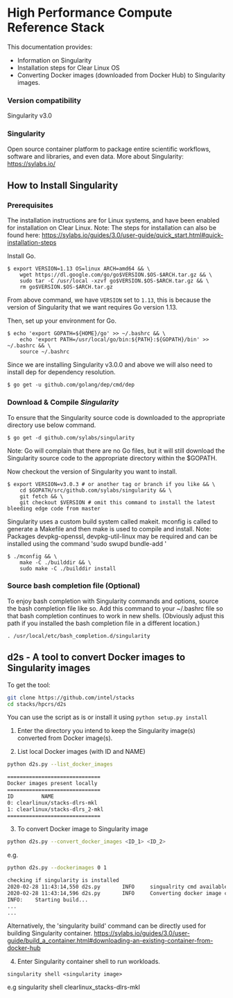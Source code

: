 # High Performance Compute Reference Stack

This documentation provides:

- Information on Singularity
- Installation steps for Clear Linux OS
- Converting Docker images (downloaded from Docker Hub) to Singularity images.

### Version compatibility
Singularity v3.0

### Singularity
Open source container platform to package entire scientific workflows, software and libraries, and even data.
More about Singularity: https://sylabs.io/


## How to Install Singularity

### Prerequisites
The installation instructions are for Linux systems, and have been enabled for installation on Clear Linux.
Note: The steps for installation can also be found here: https://sylabs.io/guides/3.0/user-guide/quick_start.html#quick-installation-steps

Install Go.

```
$ export VERSION=1.13 OS=linux ARCH=amd64 && \
    wget https://dl.google.com/go/go$VERSION.$OS-$ARCH.tar.gz && \
    sudo tar -C /usr/local -xzvf go$VERSION.$OS-$ARCH.tar.gz && \
    rm go$VERSION.$OS-$ARCH.tar.gz
```
From above command, we have `VERSION` set to `1.13`, this is because the version of Singularity that we want requires Go version 1.13.

Then, set up your environment for Go.

```
$ echo 'export GOPATH=${HOME}/go' >> ~/.bashrc && \
    echo 'export PATH=/usr/local/go/bin:${PATH}:${GOPATH}/bin' >> ~/.bashrc && \
    source ~/.bashrc
```

Since we are installing Singularity v3.0.0 and above we will also need to install dep for dependency resolution.

```
$ go get -u github.com/golang/dep/cmd/dep

```

### Download & Compile *Singularity*
To ensure that the Singularity source code is downloaded to the appropriate directory use below command.

```
$ go get -d github.com/sylabs/singularity
```

Note: Go will complain that there are no Go files, but it will still download the Singularity source code to the appropriate directory within the $GOPATH.

Now checkout the version of Singularity you want to install.

```
$ export VERSION=v3.0.3 # or another tag or branch if you like && \
    cd $GOPATH/src/github.com/sylabs/singularity && \
    git fetch && \
    git checkout $VERSION # omit this command to install the latest bleeding edge code from master
```

Singularity uses a custom build system called makeit. mconfig is called to generate a Makefile and then make is used to compile and install.
Note: Packages devpkg-openssl, devpkg-util-linux may be required and can be installed using the command 'sudo swupd bundle-add <pkg-name>'

```
$ ./mconfig && \
    make -C ./builddir && \
    sudo make -C ./builddir install
```

### Source bash completion file (Optional)

To enjoy bash completion with Singularity commands and options, source the bash completion file like so. Add this command to your ~/.bashrc file so that bash completion continues to work in new shells. (Obviously adjust this path if you installed the bash completion file in a different location.)

```
. /usr/local/etc/bash_completion.d/singularity
```

## d2s - A tool to convert Docker images to Singularity images

To get the tool:

```bash
git clone https://github.com/intel/stacks
cd stacks/hpcrs/d2s
```
You can use the script as is or install it using `python setup.py install`

1. Enter the directory you intend to keep the Singularity image(s) converted from Docker image(s).

2. List local Docker images (with ID and NAME)


```bash
python d2s.py --list_docker_images

==============================
Docker images present locally
==============================
ID         NAME
0: clearlinux/stacks-dlrs-mkl
1: clearlinux/stacks-dlrs_2-mkl
==============================
```

3. To convert Docker image to Singularity image

```bash
python d2s.py --convert_docker_images <ID_1> <ID_2>
```
e.g.

```bash
python d2s.py --dockerimages 0 1

checking if singularity is installed
2020-02-28 11:43:14,550 d2s.py       INFO     singualrity cmd available
2020-02-28 11:43:14,596 d2s.py       INFO     Converting docker image clearlinux/stacks-dlrs-mkl to singularity image clearlinux_stacks-dlrs-mkl
INFO:    Starting build...
...
...
```

Alternatively, the 'singularity build' command can be directly used for building Singularity container. https://sylabs.io/guides/3.0/user-guide/build_a_container.html#downloading-an-existing-container-from-docker-hub

4. Enter Singularity container shell to run workloads.
```
singularity shell <singularity image>
```
e.g singularity shell clearlinux_stacks-dlrs-mkl
